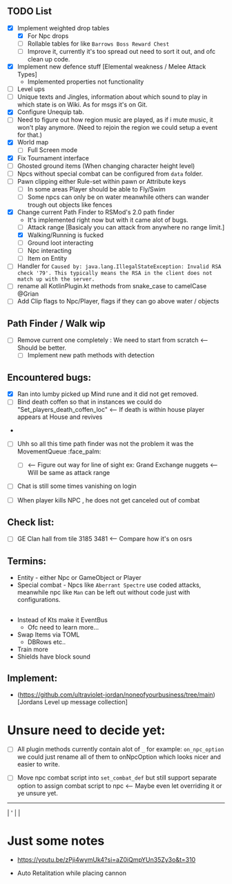 ## TODO List
- [x] Implement weighted drop tables
  - [x] For Npc drops
  - [ ] Rollable tables for like `Barrows Boss Reward Chest`
  - [ ] Improve it, currently it's too spread out need to sort it out, and ofc clean up code.
- [x] Implement new defence stuff [Elemental weakness / Melee Attack Types]
  - Implemented properties not functionality
- [ ]  Level ups
  - [ ] Unique texts and Jingles, information about which sound to play in which state is on Wiki. As for msgs it's on Git.
- [x] Configure Unequip tab.
- [ ] Need to figure out how region music are played, as if i mute music, it won't play anymore. (Need to rejoin the region we could setup a event for that.)
- [x] World map
  - [ ] Full Screen mode
- [x] Fix Tournament interface
- [ ] Ghosted ground items (When changing character height level)
- [ ] Npcs without special combat can be configured from `data` folder.
- [ ] Pawn clipping either Rule-set within pawn or Attribute keys
  - [ ] In some areas Player should be able to Fly/Swim
  - [ ] Some npcs can only be on water meanwhile others can wander trough out objects like fences
- [x] Change current Path Finder to RSMod's 2.0 path finder
  - It's implemented right now but with it came alot of bugs.
  - [ ] Attack range [Basicaly you can attack from anywhere no range limit.]
  - [x] Walking/Running is fucked
  - [ ] Ground loot interacting
  - [ ] Npc interacting
  - [ ] Item on Entity

- [ ] Handler for `Caused by: java.lang.IllegalStateException: Invalid RSA check '79'. This typically means the RSA in the client does not match up with the server.`
- [ ] rename all KotlinPlugin.kt methods from snake_case to camelCase @Grian
- [ ] Add Clip flags to Npc/Player, flags if they can go above water / objects
## Path Finder / Walk wip
- [ ] Remove current one completely : We need to start from scratch <-- Should be better.
  - [ ] Implement new path methods with detection
## Encountered bugs:
- [x] Ran into lumby picked up Mind rune and it did not get removed.
- [ ] Bind death coffen so that in instances we could do "Set_players_death_coffen_loc" <-- If death is within house player appears at House and revives
- 
- [ ] Uhh so all this time path finder was not the problem it was the MovementQueue :face_palm:
    - [ ] <-- Figure out way for line of sight ex: Grand Exchange nuggets <-- Will be same as attack range
- [ ] Chat is still some times vanishing on login
- [ ] When player kills NPC , he does not get canceled out of combat


## Check list:
- [ ] GE Clan hall from tile 3185 3481 <-- Compare how it's on osrs

## Termins:
- Entity - either Npc or GameObject or Player
- Special combat - Npcs like `Aberrant Spectre` use coded attacks, meanwhile npc like `Man` can be left out without code just with configurations.

## 
- Instead of Kts make it EventBus
  - Ofc need to learn more...
- Swap Items via TOML
  - DBRows etc..
- Train more
- Shields have block sound

## Implement:
- (https://github.com/ultraviolet-jordan/noneofyourbusiness/tree/main)[Jordans Level up message collection]

# Unsure need to decide yet:
- [ ] All plugin methods currently contain alot of `_` for example: `on_npc_option` we could just rename all of them to onNpcOption which looks nicer and easier to write.
- [ ] Move npc combat script into `set_combat_def` but still support separate option to assign combat script to npc <-- Maybe even let overriding it or ye unsure yet.











----
|   '
|
|


















# Just some notes
- https://youtu.be/zPji4wymUk4?si=aZ0iQmpYUn35Zy3o&t=310


- Auto Retalitation while placing cannon